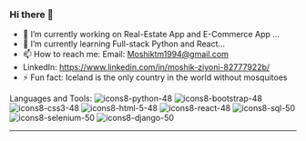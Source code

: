 ### Hi there 👋
- 🔭 I’m currently working on Real-Estate App and E-Commerce App  ...
- 🌱 I’m currently learning Full-stack Python and React...
- 📫 How to reach me: Email: Moshiktm1994@gmail.com 
- LinkedIn: https://www.linkedin.com/in/moshik-ziyoni-82777922b/
- ⚡ Fun fact: Iceland is the only country in the world without mosquitoes



Languages and Tools:
![icons8-python-48](https://user-images.githubusercontent.com/111297694/206739149-be51341c-af3b-4786-ab09-6944fad923b7.png)
![icons8-bootstrap-48](https://user-images.githubusercontent.com/111297694/206739283-cff878e8-8d96-4bc6-ba2c-e157ca2e668a.png)
![icons8-css3-48](https://user-images.githubusercontent.com/111297694/206739542-64d1a5e0-1c10-4400-87ba-c9b3162b2d2b.png)
![icons8-html-5-48](https://user-images.githubusercontent.com/111297694/206739560-d56bc623-b1ee-4bb2-84a9-bad6115d528b.png)
![icons8-react-48](https://user-images.githubusercontent.com/111297694/206739956-065f9240-5488-4da6-bedf-2e5add1e972c.png)
![icons8-sql-50](https://user-images.githubusercontent.com/111297694/206740073-84cdc734-9b6b-4445-946e-e96bfd4a9181.png)
![icons8-selenium-50](https://user-images.githubusercontent.com/111297694/206740319-155f8a6c-cfb1-446e-b63a-53aa81fd3617.png)
![icons8-django-50](https://user-images.githubusercontent.com/111297694/206740442-58a4d706-3a36-4f68-ab69-fceae1d76255.png)

---


<!--
**MoshikZiyoni/MoshikZiyoni** is a ✨ _special_ ✨ repository because its `README.md` (this file) appears on your GitHub profile.

Here are some ideas to get you started:


